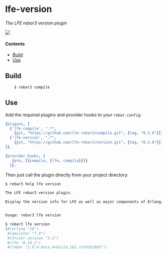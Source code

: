 # lfe-version

*The LFE rebar3 version plugin*

[compile-logo]: resources/images/logo.png

[![][compile-logo]][compile-logo]


#### Contents

* [Build](#build-)
* [Use](#use-)


## Build


```bash
    $ rebar3 compile
```


## Use

Add the required plugins and provider hooks to your ``rebar.config``:

```erlang
{plugins, [
  {'lfe-compile', ".*",
    {git, "https://github.com/lfe-rebar3/compile.git", {tag, "0.2.0"}}},
  {'lfe-version', ".*",
    {git, "https://github.com/lfe-rebar3/version.git", {tag, "0.2.0"}}}
]}.

{provider_hooks, [
   {pre, [{compile, {lfe, compile}}]}
  ]}.
```

Then just call the plugin directly from your project directory:

```bash
$ rebar3 help lfe version

The LFE rebar3 version plugin.

Display the version info for LFE as well as major components of Erlang/OTP.


Usage: rebar3 lfe version
```

```bash
$ rebar3 lfe version
(#(erlang "18")
 #(emulator "7.0")
 #(driver-version "3.2")
 #(lfe "0.10.1")
 #(rebar "3.0.0-beta.4+build.182.refd2628b6"))
```
